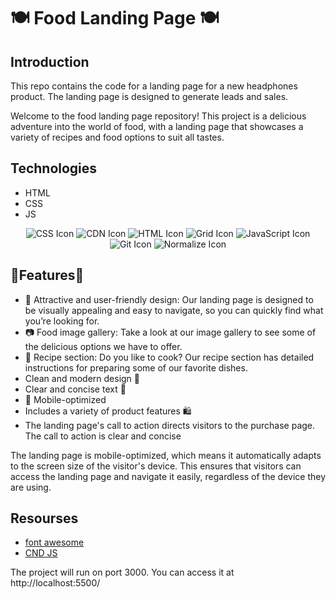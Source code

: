 # 🍽️ Food Landing Page 🍽️
 ## Introduction

This repo contains the code for a landing page for a new headphones product. The landing page is designed to generate leads and sales.



Welcome to the food landing page repository! This project is a delicious adventure into the world of food, with a landing page that showcases a variety of recipes and food options to suit all tastes.


## Technologies


* HTML
* CSS
* JS

<!-- JavaScript Icon -->
<p align="center">
  <img src="https://img.shields.io/badge/-CSS-1572B6?style=for-the-badge&logo=css3&logoColor=white" alt="CSS Icon" />
   <img src="https://img.shields.io/badge/CDN-brightgreen?style=for-the-badge" alt="CDN Icon" />
  <img src="https://img.shields.io/badge/-HTML-E34F26?style=for-the-badge&logo=html5&logoColor=white" alt="HTML Icon" />
   <img src="https://img.shields.io/badge/-Grid-1572B6?style=for-the-badge&logo=css3&logoColor=white" alt="Grid Icon" />
  <img src="https://img.shields.io/badge/-JS-F7DF1E?style=for-the-badge&logo=javascript&logoColor=black" alt="JavaScript Icon" />
  <img src="https://img.shields.io/badge/-Git-F05032?style=for-the-badge&logo=git&logoColor=white" alt="Git Icon" />
  <img src="https://img.shields.io/badge/-Normalize-1572B6?style=for-the-badge&logo=css3&logoColor=white" alt="Normalize Icon" />
</p>

## 🍴Features🍴
* 🎨 Attractive and user-friendly design: Our landing page is designed to be visually appealing and easy to navigate, so you can quickly find what you’re looking for. 
* 📷 Food image gallery: Take a look at our image gallery to see some of the delicious options we have to offer.
* 📝 Recipe section: Do you like to cook? Our recipe section has detailed instructions for preparing some of our favorite dishes.
* Clean and modern design 🎯
* Clear and concise text 📄
* 📱 Mobile-optimized
* Includes a variety of product features 🛍️
* The landing page's call to action directs visitors to the purchase page. The call to action is clear and concise



The landing page is mobile-optimized, which means it automatically adapts to the screen size of the visitor's device. This ensures that visitors can access the landing page and navigate it easily, regardless of the device they are using.

## Resourses

* [font awesome ](https://fontawesome.com/)
* [CND JS ](https://cdnjs.com/libraries/font-awesome)


The project will run on port 3000. You can access it at http://localhost:5500/


 
